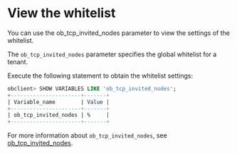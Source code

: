 View the whitelist 
=======================================

You can use the ob_tcp_invited_nodes parameter to view the settings of the whitelist. 

The `ob_tcp_invited_nodes` parameter specifies the global whitelist for a tenant. 

Execute the following statement to obtain the whitelist settings:

```sql
obclient> SHOW VARIABLES LIKE 'ob_tcp_invited_nodes';
+----------------------+-------+
| Variable_name        | Value |
+----------------------+-------+
| ob_tcp_invited_nodes | %     |
+----------------------+-------+
```



For more information about `ob_tcp_invited_nodes`, see [ob_tcp_invited_nodes](/en-US/13.reference-guide/2.system-variable/85.ob_tcp_invited_nodes.md).
